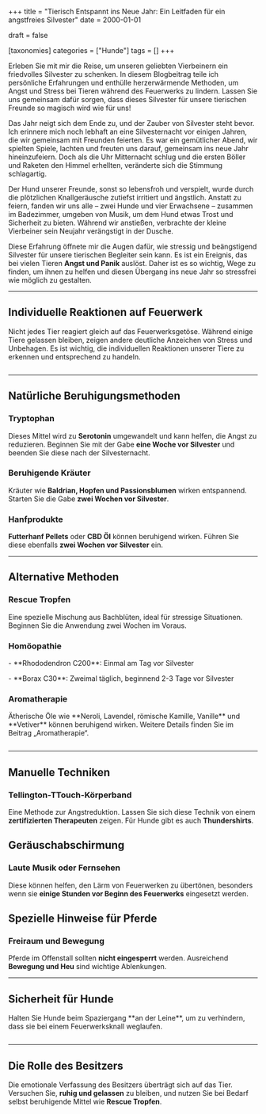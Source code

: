+++
title = "Tierisch Entspannt ins Neue Jahr: Ein Leitfaden für ein angstfreies Silvester"
date = 2000-01-01

draft = false

[taxonomies]
categories = ["Hunde"]
tags = []
+++

Erleben Sie mit mir die Reise, um unseren geliebten Vierbeinern ein friedvolles Silvester zu schenken. In diesem Blogbeitrag teile ich persönliche Erfahrungen und enthülle herzerwärmende Methoden, um Angst und Stress bei Tieren während des Feuerwerks zu lindern. Lassen Sie uns gemeinsam dafür sorgen, dass dieses Silvester für unsere tierischen Freunde so magisch wird wie für uns!

<!-- more -->


Das Jahr neigt sich dem Ende zu, und der Zauber von Silvester steht bevor. Ich erinnere mich noch lebhaft an eine Silvesternacht vor einigen Jahren, die wir gemeinsam mit Freunden feierten. Es war ein gemütlicher Abend, wir spielten Spiele, lachten und freuten uns darauf, gemeinsam ins neue Jahr hineinzufeiern. Doch als die Uhr Mitternacht schlug und die ersten Böller und Raketen den Himmel erhellten, veränderte sich die Stimmung schlagartig.

Der Hund unserer Freunde, sonst so lebensfroh und verspielt, wurde durch die plötzlichen Knallgeräusche zutiefst irritiert und ängstlich. Anstatt zu feiern, fanden wir uns alle – zwei Hunde und vier Erwachsene – zusammen im Badezimmer, umgeben von Musik, um dem Hund etwas Trost und Sicherheit zu bieten. Während wir anstießen, verbrachte der kleine Vierbeiner sein Neujahr verängstigt in der Dusche.



Diese Erfahrung öffnete mir die Augen dafür, wie stressig und beängstigend Silvester für unsere tierischen Begleiter sein kann. Es ist ein Ereignis, das bei vielen Tieren **Angst und Panik** auslöst. Daher ist es so wichtig, Wege zu finden, um ihnen zu helfen und diesen Übergang ins neue Jahr so stressfrei wie möglich zu gestalten.

<div class="container marketing">
  <hr class="featurette-divider">
  <div class="row featurette">
    <div class="col-md-7 order-md-2">
      <h2 class="featurette-heading">Individuelle Reaktionen auf Feuerwerk</h2>
      <p class="lead">Nicht jedes Tier reagiert gleich auf das Feuerwerksgetöse. Während einige Tiere gelassen bleiben, zeigen andere deutliche Anzeichen von Stress und Unbehagen. Es ist wichtig, die individuellen Reaktionen unserer Tiere zu erkennen und entsprechend zu handeln.</p>    
    </div>
    <div class="col-md-5">
        <picture>
            <img src="https://tierheilpraxis-jessican.de/img/blog/silvester_1.png" alt="" title="  loading="lazy" sizes="30vw"  class="featurette-image img-fluid mx-auto rounded-img" style="aspect-ratio: 1/1; object-fit: cover;">
        </picture>
    </div>
  </div>
  <hr class="featurette-divider">
</div>

## Natürliche Beruhigungsmethoden

### Tryptophan
Dieses Mittel wird zu **Serotonin** umgewandelt und kann helfen, die Angst zu reduzieren. Beginnen Sie mit der Gabe **eine Woche vor Silvester** und beenden Sie diese nach der Silvesternacht.

### Beruhigende Kräuter
Kräuter wie **Baldrian, Hopfen und Passionsblumen** wirken entspannend. Starten Sie die Gabe **zwei Wochen vor Silvester**.

### Hanfprodukte
**Futterhanf Pellets** oder **CBD Öl** können beruhigend wirken. Führen Sie diese ebenfalls **zwei Wochen vor Silvester** ein.


<div class="container marketing">
  <hr class="featurette-divider">
  <div class="row featurette">
    <div class="col-md-7">
      <h2 class="featurette-heading">Alternative Methoden</h2>
      <p class="lead"><h3>Rescue Tropfen</h3>
      <p>Eine spezielle Mischung aus Bachblüten, ideal für stressige Situationen. Beginnen Sie die Anwendung zwei Wochen im Voraus.</p>
      <h3>Homöopathie</h3>
      <p>- **Rhododendron C200**: Einmal am Tag vor Silvester</p>
      <p>- **Borax C30**: Zweimal täglich, beginnend 2-3 Tage vor Silvester</p>
      <h3>Aromatherapie</h3>
      <p>Ätherische Öle wie **Neroli, Lavendel, römische Kamille, Vanille** und **Vetiver** können beruhigend wirken. Weitere Details finden Sie im Beitrag „Aromatherapie“.</p>
    </div>
    <div class="col-md-5 order-md-1">
      <picture>
        <img src="https://tierheilpraxis-jessican.de/img/behandlung/silvester_2.png" alt="" title="" loading="lazy" sizes="100vw"  class="featurette-image img-fluid mx-auto rounded-img" style="aspect-ratio: 1/1; object-fit: cover;">
      </picture>
    </div>
  </div>
  <hr class="featurette-divider">
</div>

 

## Manuelle Techniken

### Tellington-TTouch-Körperband
Eine Methode zur Angstreduktion. Lassen Sie sich diese Technik von einem **zertifizierten Therapeuten** zeigen. Für Hunde gibt es auch **Thundershirts**.

## Geräuschabschirmung

### Laute Musik oder Fernsehen
Diese können helfen, den Lärm von Feuerwerken zu übertönen, besonders wenn sie **einige Stunden vor Beginn des Feuerwerks** eingesetzt werden.

## Spezielle Hinweise für Pferde

### Freiraum und Bewegung
Pferde im Offenstall sollten **nicht eingesperrt** werden. Ausreichend **Bewegung und Heu** sind wichtige Ablenkungen.

<div class="container marketing">
  <hr class="featurette-divider">
  <div class="row featurette">
    <div class="col-md-7 order-md-2">
      <h2 class="featurette-heading">Sicherheit für Hunde</h2>
      <p class="lead">Halten Sie Hunde beim Spaziergang **an der Leine**, um zu verhindern, dass sie bei einem Feuerwerksknall weglaufen.</p>    
    </div>
    <div class="col-md-5">
        <picture>
            <img src="https://tierheilpraxis-jessican.de/img/blog/silvester_3.png" alt="" title="  loading="lazy" sizes="30vw"  class="featurette-image img-fluid mx-auto rounded-img" style="aspect-ratio: 1/1; object-fit: cover;">
        </picture>
    </div>
  </div>
  <hr class="featurette-divider">
</div>

## Die Rolle des Besitzers

Die emotionale Verfassung des Besitzers überträgt sich auf das Tier. Versuchen Sie, **ruhig und gelassen** zu bleiben, und nutzen Sie bei Bedarf selbst beruhigende Mittel wie **Rescue Tropfen**.